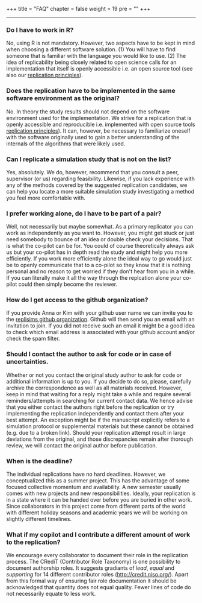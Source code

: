 +++
title = "FAQ"
chapter = false
weight = 19
pre = "<b></b>"
+++
___

### Do I have to work in R?
No, using R is not mandatory. However, two aspects have to be kept in mind when choosing a different software solution.
(1) You will have to find someone that is familiar with the language you would like to use. 
(2) The idea of replicability being closely related to open science calls for an implementation that itself is openly accessible i.e. an open source tool (see also our [replication principles](/aim/#replication-principles)).
 
### Does the replication have to be implemented in the same software environment as the original?
No. In theory the study results should not depend on the software environment used for the implementation. We strive for a replication that is openly accessible and reproducible i.e. implemented with open source tools [replication principles](/aim/#replication-principles)).
It can, however, be necessary to familiarize oneself with the software originally used to gain a better understanding of the internals of the algorithms that were likely used.

### Can I replicate a simulation study that is not on the list?
Yes, absolutely. We do, however, recommend that you consult a peer, supervisor (or us) regarding feasibility.
Likewise, if you lack experience with any of the methods covered by the suggested replication candidates, we can help you locate a more suitable simulation study investigating a method you feel more comfortable with.

### I prefer working alone, do I have to be part of a pair?
Well, not necessarily but maybe somewhat. 
As a primary replicator you can work as independently as you want to. 
However, you might get stuck or just need somebody to bounce of an idea or double check your decisions. 
That is what the co-pilot can be for. 
You could of course theoretically always ask us but your co-pilot has in depth read the study and might help you more efficiently.
If you work more efficiently alone the ideal way to go would just be to openly communicate that to a co-pilot so they know that it is nothing personal and no reason to get worried if they don't hear from you in a while.
If you can literally make it all the way through the replcation alone your co-pilot could then simply become the reviewer. 

### How do I get access to the github organization?
If you provide Anna or Kim with your github user name we can invite you to the [replisims github organization](https://github.com/replisims).
Github will then send you an email with an invitation to join. 
If you did not receive such an email it might be a good idea to check which email address is associated with your github account and/or check the spam filter.

### Should I contact the author to ask for code or in case of uncertainties.
Whether or not you contact the original study author to ask for code or additional information is up to you.
If you decide to do so, please, carefully archive the correspondence as well as all materials received. 
However, keep in mind that waiting for a reply might take a while and require several reminders/attempts in searching for current contact data. 
We hence advise that you either contact the authors right before the replication or try implementing the replication independently and contact them after your best attempt.
An exception might be if the manuscript explicitly refers to a simulation protocol or supplemental materials but these cannot be obtained (e.g. due to a broken link).
Should your replication attempt result in large deviations from the original, 
and those discrepancies remain after thorough review, 
we will contact the original author before publication.

### When is the deadline?
The individual replications have no hard deadlines. 
However, we conceptualized this as a summer project. 
This has the advantage of some focused collective momentum and availability. 
A new semester usually comes with new projects and new responsibilities. 
Ideally, your replication is in a state where it can be handed over before you are buried in other work.
Since collaborators in this project come from different parts of the world with different holiday seasons and academic years we will be working on slightly different timelines.

### What if my copilot and I contribute a different amount of work to the replication?
We encourage every collaborator to document their role in the replication process. 
The CRediT (Contributor Role Taxonomy) is one possibility to document authorship roles.
It suggests gradiants of *lead*, *equal* and *supporting* for 14 different contributor roles
(http://credit.niso.org/).
Apart from this formal way of ensuring fair role documentation it should be acknowledged that quantity does not equal quality.
Fewer lines of code do not necessarily equate to less work. 

